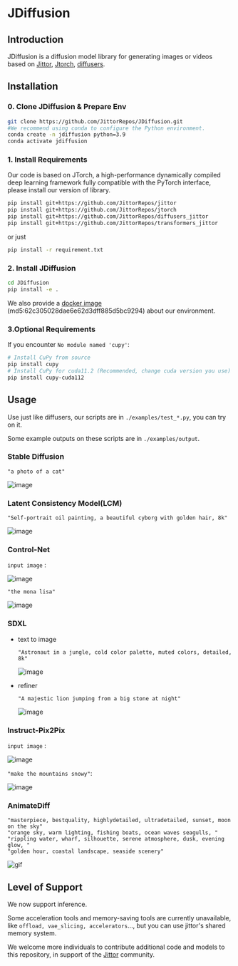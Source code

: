 # JDiffusion

## Introduction

JDiffusion is a diffusion model library for generating images or videos based on [Jittor](https://github.com/Jittor/jittor), [Jtorch](https://github.com/JITTorch/jtorch), [diffusers](https://github.com/huggingface/diffusers).

## Installation
### 0. Clone JDiffusion & Prepare Env
```bash
git clone https://github.com/JittorRepos/JDiffusion.git
#We recommend using conda to configure the Python environment.
conda create -n jdiffusion python=3.9
conda activate jdiffusion
```
### 1. Install Requirements

Our code is based on JTorch, a high-performance dynamically compiled deep learning framework fully compatible with the PyTorch interface, please install our version of library.

```bash
pip install git+https://github.com/JittorRepos/jittor
pip install git+https://github.com/JittorRepos/jtorch
pip install git+https://github.com/JittorRepos/diffusers_jittor
pip install git+https://github.com/JittorRepos/transformers_jittor
```
or just
```bash
pip install -r requirement.txt
```
### 2. Install JDiffusion
```bash
cd JDiffusion
pip install -e .
```
We also provide a [docker image](https://cg.cs.tsinghua.edu.cn/jittor/assets/docker/jdiffusion.tar) (md5:62c305028dae6e62d3dff885d5bc9294) about our environment.

### 3.Optional Requirements
 If you encounter `No module named 'cupy'`:
```bash
# Install CuPy from source
pip install cupy
# Install CuPy for cuda11.2 (Recommended, change cuda version you use)
pip install cupy-cuda112
```

## Usage

Use just like diffusers, our scripts are in `./examples/test_*.py`, you can try on it.

Some example outputs on these scripts are in `./examples/output`.

### Stable Diffusion

`"a photo of a cat"`

![image](./examples/output/stable_diffusion_output_0.jpg)

### Latent Consistency Model(LCM)

`"Self-portrait oil painting, a beautiful cyborg with golden hair, 8k"`

![image](./examples/output/test_lcm_text_to_img.png)

### Control-Net

`input image` :

![image](./examples/asset/input_image_vermeer.png)

`"the mona lisa"`

![image](./examples/output/test_controlnet.png)

### SDXL

- text to image

    `"Astronaut in a jungle, cold color palette, muted colors, detailed, 8k"`

    ![image](./examples/output/test_sdxl_text2img.jpg)

- refiner

    `"A majestic lion jumping from a big stone at night"`

    ![image](./examples/output/test_sdxl_refiner_refine.png)

### Instruct-Pix2Pix

`input image` :

![image](./examples/asset/mountain.png)

`"make the mountains snowy"`:

![image](./examples/output/test_ip2p.jpg)


### AnimateDiff

```
"masterpiece, bestquality, highlydetailed, ultradetailed, sunset, moon on the sky"
"orange sky, warm lighting, fishing boats, ocean waves seagulls, "
"rippling water, wharf, silhouette, serene atmosphere, dusk, evening glow, "
"golden hour, coastal landscape, seaside scenery"
```

![gif](./examples/output/animation.gif)


## Level of Support
We now support inference.

Some acceleration tools and memory-saving tools are currently unavailable, like `offload, vae_slicing, accelerators`..., but you can use jittor's shared memory system.

We welcome more individuals to contribute additional code and models to this repository, in support of the [Jittor](https://github.com/Jittor/jittor) community.

